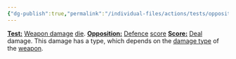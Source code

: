 ```yaml
---
{"dg-publish":true,"permalink":"/individual-files/actions/tests/opposition-tests/damage/"}
---
```


**[Test:](Tests.md)** [Weapon damage](Weapons.md) [die](Numbers.md). 
**[Opposition:](Opposition.md)** [Defence](Defend.md) [score](Score.md)
**[Score:](Score.md)** [Deal](Offence.md) damage. This damage has a type, which depends on the [damage type](Damage%20Type.md) of the [weapon](Weapons.md).